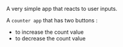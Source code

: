 A very simple app that reacts to user inputs.

A ```counter app``` that has two buttons :
- to increase the count value
- to decrease the count value
